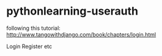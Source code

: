 # pythonlearning-userauth
following this tutorial: http://www.tangowithdjango.com/book/chapters/login.html

Login
Register etc
